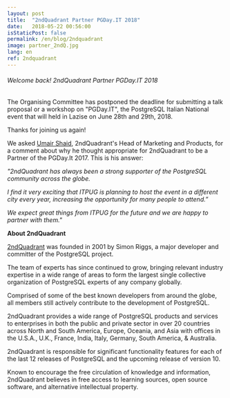 ```yaml
---
layout: post
title:  "2ndQuadrant Partner PGDay.IT 2018"
date:   2018-05-22 00:56:00
isStaticPost: false
permalink: /en/blog/2ndquadrant
image: partner_2ndQ.jpg
lang: en
ref: 2ndquadrant
---
```


<h6> Welcome back! 2ndQuadrant Partner PGDay.IT 2018 </h6>

The Organising Committee has postponed the deadline for submitting a talk proposal or a workshop on "PGDay.IT", the PostgreSQL Italian National event that will held in Lazise on June 28th and 29th, 2018.

Thanks for joining us again!

We asked [Umair Shaid](https://www.linkedin.com/in/umair-shahid-9458b327/), 2ndQuadrant's Head of Marketing and Products, for a comment about why he thought
appropriate for 2ndQuadrant to be a Partner of the PGDay.It 2017. This is his answer:

_"2ndQuadrant has always been a strong supporter of the PostgreSQL community across the globe._

_I find it very exciting that ITPUG is planning to host the event in a different city every year,
increasing the opportunity for many people to attend.”_

_We expect great things from ITPUG for the future and we are happy to partner with them."_

**About 2ndQuadrant**

[2ndQuadrant](https://www.2ndquadrant.com/en/about/about-2ndquadrant/) was founded in 2001 by Simon Riggs, a major developer
and committer of the PostgreSQL project.

The team of experts has since continued to grow, bringing relevant industry expertise in a wide range of areas
to form the largest single collective organization of PostgreSQL experts of any company globally.

Comprised of some of the best known developers from around the globe, all members still actively contribute to
the development of PostgreSQL.

2ndQuadrant provides a wide range of PostgreSQL products and services to enterprises in both the public and private sector
in over 20 countries across North and South America, Europe, Oceania, and Asia with offices in the U.S.A., U.K., France,
India, Italy, Germany, South America, & Australia.

2ndQuadrant is responsible for significant functionality features for each of the last 12 releases of PostgreSQL
and the upcoming release of version 10.

Known to encourage the free circulation of knowledge and information, 2ndQuadrant believes in free access
to learning sources, open source software, and alternative intellectual property.
